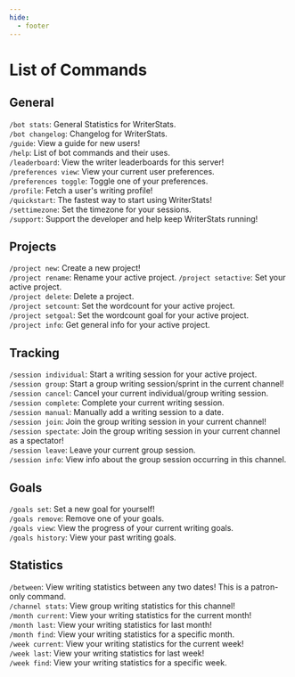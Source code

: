 ```yaml
---
hide:
  - footer
---
```


# List of Commands

## General

`/bot stats`: General Statistics for WriterStats.  
`/bot changelog`: Changelog for WriterStats.  
`/guide`: View a guide for new users!  
`/help`: List of bot commands and their uses.  
`/leaderboard`: View the writer leaderboards for this server!  
`/preferences view`: View your current user preferences.  
`/preferences toggle`: Toggle one of your preferences.  
`/profile`: Fetch a user's writing profile!  
`/quickstart`: The fastest way to start using WriterStats!  
`/settimezone`: Set the timezone for your sessions.  
`/support`: Support the developer and help keep WriterStats running!

## Projects

`/project new`: Create a new project!  
`/project rename`: Rename your active project.
`/project setactive`: Set your active project.  
`/project delete`: Delete a project.  
`/project setcount`: Set the wordcount for your active project.  
`/project setgoal`: Set the wordcount goal for your active project.  
`/project info`: Get general info for your active project.

## Tracking

`/session individual`: Start a writing session for your active project.  
`/session group`: Start a group writing session/sprint in the current channel!  
`/session cancel`: Cancel your current individual/group writing session.  
`/session complete`: Complete your current writing session.  
`/session manual`: Manually add a writing session to a date.  
`/session join`: Join the group writing session in your current channel!  
`/session spectate`: Join the group writing session in your current channel as a spectator!  
`/session leave`: Leave your current group session.  
`/session info`: View info about the group session occurring in this channel.

## Goals

`/goals set`: Set a new goal for yourself!  
`/goals remove`: Remove one of your goals.  
`/goals view`: View the progress of your current writing goals.  
`/goals history`: View your past writing goals.

## Statistics

`/between`: View writing statistics between any two dates! This is a patron-only command.  
`/channel stats`: View group writing statistics for this channel!  
`/month current`: View your writing statistics for the current month!  
`/month last`: View your writing statistics for last month!  
`/month find`: View your writing statistics for a specific month.  
`/week current`: View your writing statistics for the current week!  
`/week last`: View your writing statistics for last week!  
`/week find`: View your writing statistics for a specific week.
